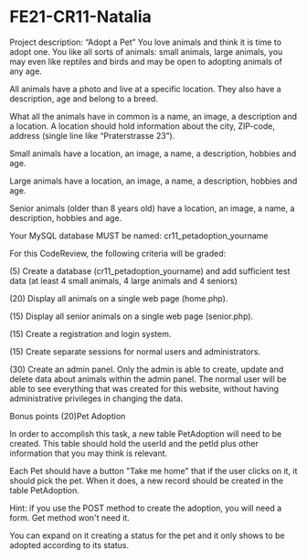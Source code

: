 # FE21-CR11-Natalia

Project description: “Adopt a Pet”
You love animals and think it is time to adopt one. You like all sorts of animals: small animals, large animals, you may even like reptiles and birds and may be open to adopting animals of any age. 

All animals have a photo and live at a specific location. They also have a description, age and belong to a breed.  

What all the animals have in common is a name, an image, a description and a location. A location should hold information about the city, ZIP-code, address (single line like “Praterstrasse 23”).

Small animals have a location, an image, a name, a description, hobbies and age.

Large animals have a location, an image, a name, a description, hobbies and age.

Senior animals (older than 8 years old) have a location, an image, a name, a description, hobbies and age.

Your MySQL database MUST be named: cr11_petadoption_yourname

For this CodeReview, the following criteria will be graded:

 
(5) Create a database (cr11_petadoption_yourname) and add sufficient test data (at least 4 small animals, 4 large animals and 4 seniors) 

(20) Display all animals on a single web page (home.php).      

(15) Display all senior animals on a single web page (senior.php).

(15) Create a registration and login system.

(15) Create separate sessions for normal users and administrators. 

(30) Create an admin panel. Only the admin is able to create, update and delete data about animals within the admin panel. The normal user will be able to see everything that was created for this website, without having administrative privileges in changing the data. 

Bonus points
(20)Pet Adoption

In order to accomplish this task, a new table PetAdoption will need to be created. This table should hold the userId and the petId plus other information that you may think is relevant.

Each Pet should have a button "Take me home" that if the user clicks on it, it should pick the pet. When it does, a new record should be created in the table PetAdoption.

Hint: if you use the POST method to create the adoption, you will need a form. Get method won't need it.

You can expand on it creating a status for the pet and it only shows to be adopted according to its status.
